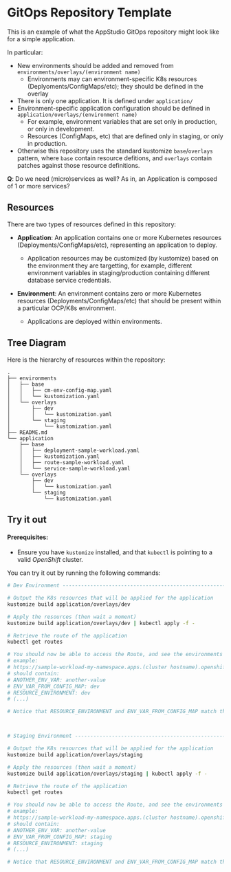 # GitOps Repository Template

This is an example of what the AppStudio GitOps repository might look like for a simple application.

In particular:
- New environments should be added and removed from `environments/overlays/(environment name)`
    - Environments may can environment-specific K8s resources (Deplyoments/ConfigMaps/etc); they should be defined in the overlay
- There is only one application. It is defined under `application/`
- Environment-specific application configuration should be defined in `application/overlays/(environment name)`
    - For example, environment variables that are set only in production, or only in development.
    - Resources (ConfigMaps, etc) that are defined only in staging, or only in production.
- Otherwise this repository uses the standard kustomize `base`/`overlays` pattern, where `base` contain resource defitions, and `overlays` contain patches against those resource definitions.

**Q**: Do we need (micro)services as well? As in, an Application is composed of 1 or more services?

## Resources

There are two types of resources defined in this repository:
- **Application**: An application contains one or more Kubernetes resources (Deployments/ConfigMaps/etc), representing an application to deploy.
    - Application resources may be customized (by kustomize) based on the environment they are targetting, for example, different environment variables in staging/production containing different database service credentials.

- **Environment**: An environment contains zero or more Kubernetes resources (Deployments/ConfigMaps/etc) that should be present within a particular OCP/K8s environment. 
    - Applications are deployed within environments.


## Tree Diagram

Here is the hierarchy of resources within the repository:

```
.
├── environments
│   ├── base
│   │   ├── cm-env-config-map.yaml
│   │   └── kustomization.yaml
│   └── overlays
│       ├── dev
│       │   └── kustomization.yaml
│       └── staging
│           └── kustomization.yaml
├── README.md
└── application
    ├── base
    │   ├── deployment-sample-workload.yaml
    │   ├── kustomization.yaml
    │   ├── route-sample-workload.yaml
    │   └── service-sample-workload.yaml
    └── overlays
        ├── dev
        │   └── kustomization.yaml
        └── staging
            └── kustomization.yaml
```



## Try it out

#### Prerequisites:
- Ensure you have `kustomize` installed, and that `kubectl` is pointing to a valid *OpenShift* cluster.

You can try it out by running the following commands:
```bash
# Dev Environment -------------------------------------------------------------

# Output the K8s resources that will be applied for the application 
kustomize build application/overlays/dev

# Apply the resources (then wait a moment)
kustomize build application/overlays/dev | kubectl apply -f -

# Retrieve the route of the application
kubectl get routes

# You should now be able to access the Route, and see the environments variables output by that Route:
# example:
# https://sample-workload-my-namespace.apps.(cluster hostname).openshift.com/env
# should contain:
# ANOTHER_ENV_VAR: another-value
# ENV_VAR_FROM_CONFIG_MAP: dev
# RESOURCE_ENVIRONMENT: dev
# (...)

# Notice that RESOURCE_ENVIRONMENT and ENV_VAR_FROM_CONFIG_MAP match the environment name, 'dev'.



# Staging Environment ---------------------------------------------------------

# Output the K8s resources that will be applied for the application 
kustomize build application/overlays/staging

# Apply the resources (then wait a moment)
kustomize build application/overlays/staging | kubectl apply -f -

# Retrieve the route of the application
kubectl get routes

# You should now be able to access the Route, and see the environments variables output by that Route:
# example:
# https://sample-workload-my-namespace.apps.(cluster hostname).openshift.com/env
# should contain:
# ANOTHER_ENV_VAR: another-value
# ENV_VAR_FROM_CONFIG_MAP: staging
# RESOURCE_ENVIRONMENT: staging
# (...)

# Notice that RESOURCE_ENVIRONMENT and ENV_VAR_FROM_CONFIG_MAP match the environment name, 'staging'.
```
